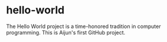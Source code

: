 # hello-world
The Hello World project is a time-honored tradition in computer programming. 
This is Aijun's first GitHub project.

